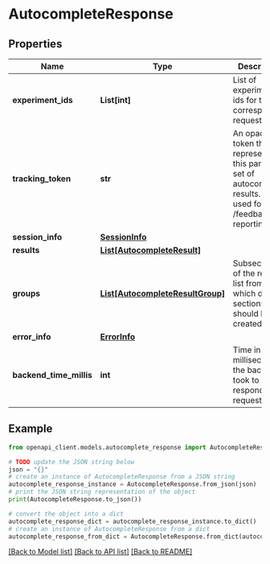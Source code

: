# AutocompleteResponse


## Properties

Name | Type | Description | Notes
------------ | ------------- | ------------- | -------------
**experiment_ids** | **List[int]** | List of experiment ids for the corresponding request. | [optional] 
**tracking_token** | **str** | An opaque token that represents this particular set of autocomplete results. To be used for /feedback reporting. | [optional] 
**session_info** | [**SessionInfo**](SessionInfo.md) |  | [optional] 
**results** | [**List[AutocompleteResult]**](AutocompleteResult.md) |  | [optional] 
**groups** | [**List[AutocompleteResultGroup]**](AutocompleteResultGroup.md) | Subsections of the results list from which distinct sections should be created. | [optional] 
**error_info** | [**ErrorInfo**](ErrorInfo.md) |  | [optional] 
**backend_time_millis** | **int** | Time in milliseconds the backend took to respond to the request. | [optional] 

## Example

```python
from openapi_client.models.autocomplete_response import AutocompleteResponse

# TODO update the JSON string below
json = "{}"
# create an instance of AutocompleteResponse from a JSON string
autocomplete_response_instance = AutocompleteResponse.from_json(json)
# print the JSON string representation of the object
print(AutocompleteResponse.to_json())

# convert the object into a dict
autocomplete_response_dict = autocomplete_response_instance.to_dict()
# create an instance of AutocompleteResponse from a dict
autocomplete_response_from_dict = AutocompleteResponse.from_dict(autocomplete_response_dict)
```
[[Back to Model list]](../README.md#documentation-for-models) [[Back to API list]](../README.md#documentation-for-api-endpoints) [[Back to README]](../README.md)


